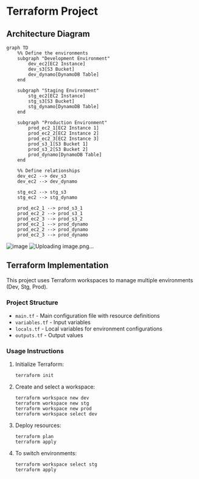 # Terraform Project

## Architecture Diagram

```mermaid
graph TD
    %% Define the environments
    subgraph "Development Environment"
        dev_ec2[EC2 Instance]
        dev_s3[S3 Bucket]
        dev_dynamo[DynamoDB Table]
    end

    subgraph "Staging Environment"
        stg_ec2[EC2 Instance]
        stg_s3[S3 Bucket]
        stg_dynamo[DynamoDB Table]
    end

    subgraph "Production Environment"
        prod_ec2_1[EC2 Instance 1]
        prod_ec2_2[EC2 Instance 2]
        prod_ec2_3[EC2 Instance 3]
        prod_s3_1[S3 Bucket 1]
        prod_s3_2[S3 Bucket 2]
        prod_dynamo[DynamoDB Table]
    end

    %% Define relationships
    dev_ec2 --> dev_s3
    dev_ec2 --> dev_dynamo

    stg_ec2 --> stg_s3
    stg_ec2 --> stg_dynamo

    prod_ec2_1 --> prod_s3_1
    prod_ec2_2 --> prod_s3_1
    prod_ec2_3 --> prod_s3_2
    prod_ec2_1 --> prod_dynamo
    prod_ec2_2 --> prod_dynamo
    prod_ec2_3 --> prod_dynamo
```

![image](https://github.com/user-attachments/assets/8ef94553-e38e-4cc0-8c43-9a3565111093)
![Uploading image.png…]()


## Terraform Implementation

This project uses Terraform workspaces to manage multiple environments (Dev, Stg, Prod).

### Project Structure
- `main.tf` - Main configuration file with resource definitions
- `variables.tf` - Input variables
- `locals.tf` - Local variables for environment configurations
- `outputs.tf` - Output values

### Usage Instructions

1. Initialize Terraform:
   ```
   terraform init
   ```

2. Create and select a workspace:
   ```
   terraform workspace new dev
   terraform workspace new stg
   terraform workspace new prod
   terraform workspace select dev
   ```

3. Deploy resources:
   ```
   terraform plan
   terraform apply
   ```

4. To switch environments:
   ```
   terraform workspace select stg
   terraform apply
   ```
